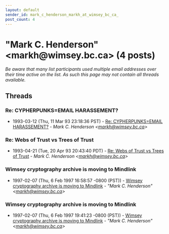 ```yaml
---
layout: default
sender_id: mark_c_henderson_markh_at_wimsey_bc_ca_
post_count: 4
---
```


# "Mark C. Henderson" <markh<span>@</span>wimsey.bc.ca> (4 posts)

_Be aware that many list participants used multiple email addresses over their time active on the list. As such this page may not contain all threads available._

## Threads

### Re: CYPHERPUNKS=EMAIL HARASSEMENT?
+ 1993-03-12 (Thu, 11 Mar 93 23:18:36 PST) - [Re: CYPHERPUNKS=EMAIL HARASSEMENT?](/archive/1993/03/65922f15c3526dd9bb9d96749044651a57c64251ad4e24decbadbcf5538154ab) - _Mark C. Henderson \<markh@wimsey.bc.ca\>_

### Re: Webs of Trust vs Trees of Trust
+ 1993-04-21 (Tue, 20 Apr 93 20:43:40 PDT) - [Re: Webs of Trust vs Trees of Trust](/archive/1993/04/edb791f1d7894abedd8e8295815bcb36dcd12460340d38cee57afe2e3c9973fd) - _Mark C. Henderson \<markh@wimsey.bc.ca\>_

### Wimsey cryptography archive is moving to Mindlink
+ 1997-02-07 (Thu, 6 Feb 1997 16:58:57 -0800 (PST)) - [Wimsey cryptography archive is moving to Mindlink](/archive/1997/02/2985fe9ae497bd96a8e70e9bff84e99b73bd6089e8d04ebd25139e1d11c45467) - _"Mark C. Henderson" \<markh@wimsey.bc.ca\>_

### Wimsey cryptography archive is moving to Mindlink
+ 1997-02-07 (Thu, 6 Feb 1997 19:41:23 -0800 (PST)) - [Wimsey cryptography archive is moving to Mindlink](/archive/1997/02/e50f69e0ec37e4a0acefe467490e55f3ce2a473ad5fdd316f508287b9b1acf0c) - _"Mark C. Henderson" \<markh@wimsey.bc.ca\>_

